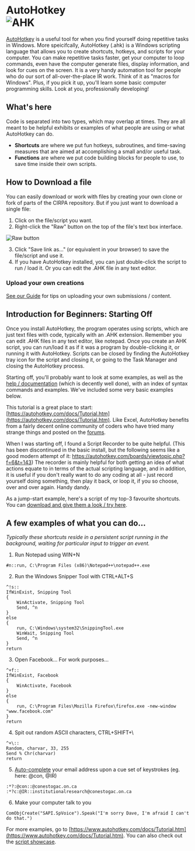 AutoHotkey			
![AHK](https://www.autohotkey.com/assets/images/ahk-logo-no-text241x78-180.png)
=======

[AutoHotkey](https://autohotkey.com/) is a useful tool for when you find yourself doing repetitive tasks in Windows. More speicifcally, AutoHotkey (.ahk) is a Windows scripting language that allows you to create shortcuts, hotkeys, and scripts for your computer. You can make repetitive tasks faster, get your computer to loop commands, even have the computer generate files, display information, and look for cues on the screen. It is a very handy automation tool for people who do our sort of all-over-the-place IR work. Think of it as "macros for Windows". Plus, if you pick it up, you'll learn some basic computer programming skills. Look at you, professionally developing!

## What's here
Code is separated into two types, which may overlap at times. They are all meant to be helpful exhibits or examples of what people are using or what AutoHotkey can do.
* **Shortcuts** are where we put fun hotkeys, subroutines, and time-saving measures that are aimed at accomplishing a small and/or useful task.
* **Functions** are where we put code building blocks for people to use, to save time inside their own scripts.

## How to Download a file
You can easily download or work with files by creating your own clone or fork of parts of the CIRPA repository. But if you just want to download a single file:
1. Click on the file/script you want.
2. Right-click the "Raw" button on the top of the file's text box interface.

![Raw button](https://www.dropbox.com/s/fyt1qz0qeqjn0vf/GitHub-RawButton.png?raw=1)

3. Click "Save link as..." (or equivalent in your browser) to save the file/script and use it.
4. If you have AutoHotkey installed, you can just double-click the script to run / load it. Or you can edit the .AHK file in any text editor.

### Upload your own creations
[See our Guide](../Guide.md#how-to-contribute-your-own-creations) for tips on uploading your own submissions / content. 

## Introduction for Beginners: Starting Off
Once you install AutoHotkey, the program operates using scripts, which are just text files with code, typically with an .AHK extension. Remember you can edit .AHK files in any text editor, like notepad. Once you create an AHK script, you can run/load it as if it was a program by double-clicking it, or running it with AutoHotkey. Scripts can be closed by finding the AutoHotkey tray icon for the script and closing it, or going to the Task Manager and closing the AutoHotkey process.

Starting off, you'll probably want to look at some examples, as well as the [help / documentation](https://www.autohotkey.com/docs/AutoHotkey.htm) (which is decently well done), with an index of syntax commands and examples. We've included some very basic examples below.

This tutorial is a great place to start: [https://autohotkey.com/docs/Tutorial.htm](https://autohotkey.com/docs/Tutorial.htm). Like Excel, AutoHotkey benefits from a fairly decent online community of coders who have tried many strange things and posted on the [forums](https://autohotkey.com/boards/).

When I was starting off, I found a Script Recorder to be quite helpful. (This has been discontinued in the basic install, but the following seems like a good modern attempt of it: https://autohotkey.com/boards/viewtopic.php?f=6&t=143) The recorder is mainly helpful for both getting an idea of what actions equate to in terms of the actual scripting language, and in addition, it is useful if you don't really want to do any coding at all - just record yourself doing something, then play it back, or loop it, if you so choose, over and over again. Handy dandy. 

As a jump-start example, here's a script of my top-3 favourite shortcuts. You can [download and give them a look / try here](https://www.dropbox.com/s/wdnjjg313pjneff/Handy%20Shortcuts.ahk?raw=1). 

## A few examples of what you can do...
*Typically these shortcuts reside in a persistent script running in the background, waiting for particular input to trigger an event.*

1. Run Notepad using WIN+N
~~~~
#n::run, C:\Program Files (x86)\Notepad++\notepad++.exe
~~~~

2. Run the Windows Snipper Tool with CTRL+ALT+S
~~~~
^!s::
IfWinExist, Snipping Tool
{
	WinActivate, Snipping Tool
	Send, ^n
}
else
{
	run, C:\Windows\system32\SnippingTool.exe
	WinWait, Snipping Tool
	Send, ^n
}
return
~~~~

3. Open Facebook... For work purposes...
~~~~
^+f::
IfWinExist, Facebook
{
	WinActivate, Facebook
}
else
{
	run, C:\Program Files\Mozilla Firefox\firefox.exe -new-window "www.facebook.com"
}
return
~~~~

4. Spit out random ASCII characters, CTRL+SHIFT+\
~~~~
^+\::
Random, charvar, 33, 255
Send % Chr(charvar)
return
~~~~

5. [Auto-complete](https://www.autohotkey.com/docs/Hotstrings.htm) your email address upon a cue set of keystrokes (eg. here: @con, @IR)
~~~~
:*?:@con::@conestogac.on.ca
:*?c:@IR::institutionalresearch@conestogac.on.ca
~~~~

6. Make your computer talk to you
~~~~
ComObjCreate("SAPI.SpVoice").Speak("I'm sorry Dave, I'm afraid I can't do that.")
~~~~

For more examples, go to [https://www.autohotkey.com/docs/Tutorial.htm](https://www.autohotkey.com/docs/Tutorial.htm). You can also check out the [script showcase](https://www.autohotkey.com/docs/scripts/).
